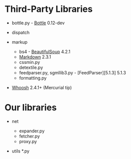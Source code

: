 # Third-Party Libraries

* bottle.py - [Bottle][b] 0.12-dev
* dispatch
* markup
    * bs4 - [BeautifulSoup][bs] 4.2.1
    * [Markdown][md] 2.3.1
    * cssmin.py
    * detextile.py
    * feedparser.py, sgmllib3.py - [FeedParser][5.1.3] 5.1.3
    * formatting.py

* [Whoosh][wh] 2.4.1+ (Mercurial tip)

# Our libraries

* net
    * expander.py
    * fetcher.py
    * proxy.py
    
* utils
    *.py

[b]: http://bottlepy.org
[bs]: http://www.crummy.com/software/BeautifulSoup/
[md]: https://pypi.python.org/pypi/Markdown
[fp]: http://pypi.python.org/pypi/feedparser/
[wh]: https://bitbucket.org/mchaput/whoosh
